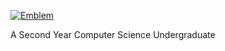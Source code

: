 <a href="https://ibb.co/mJYM556"><img src="https://i.ibb.co/K6Q3xxF/Emblem.png" alt="Emblem" border="0"></a>
<!---
orbitaldr0p/orbitaldr0p is a ✨ special ✨ repository because its `README.md` (this file) appears on your GitHub profile.
You can click the Preview link to take a look at your changes.
--->

A Second Year Computer Science Undergraduate 
